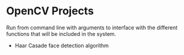 # OpenCV Projects

Run from command line with arguments to interface with the different functions that will be included in the system.

* Haar Casade face detection algorithm

